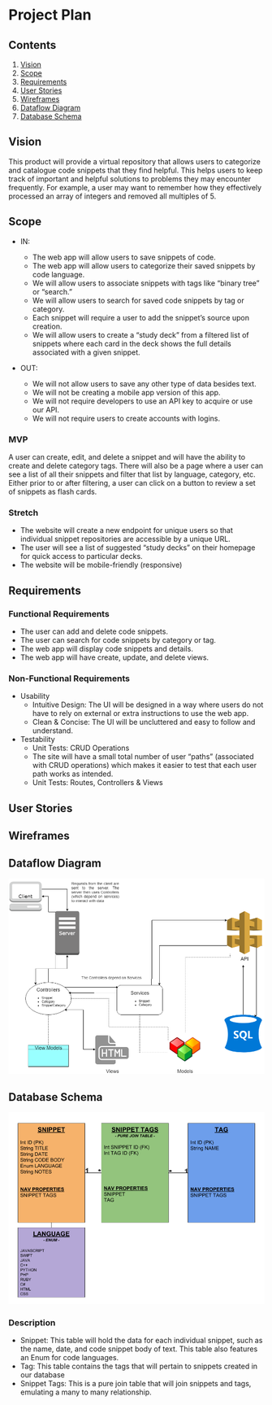 # Project Plan

## Contents
1. [Vision](#vision)
2. [Scope](#scope)
3. [Requirements](#requirements)
4. [User Stories](#user-stories)
5. [Wireframes](#wireframes)
6. [Dataflow Diagram](#dataflow-diagram)
7. [Database Schema](#database-schema)

## Vision
This product will provide a virtual repository that allows users to categorize 
and catalogue code snippets that they find helpful. 
This helps users to keep track of important and helpful solutions to problems they may encounter frequently. 
For example, a user may want to remember how they effectively processed an array of integers and removed all multiples of 5. 

## Scope
* IN:
  - The web app will allow users to save snippets of code.
  - The web app will allow users to categorize their saved snippets by code language.
  - We will allow users to associate snippets with tags like “binary tree” or “search.”
  - We will allow users to search for saved code snippets by tag or category.
  - Each snippet will require a user to add the snippet’s source upon creation.
  - We will allow users to create a “study deck” from a filtered list of snippets where each card in the deck shows the full details associated with a given snippet.

* OUT:
  - We will not allow users to save any other type of data besides text.
  - We will not be creating a mobile app version of this app.
  - We will not require developers to use an API key to acquire or use our API.
  - We will not require users to create accounts with logins.
  
### MVP
A user can create, edit, and delete a snippet and will have the ability to create and delete category tags. There will also be a page where a user can see a list of all their snippets and filter that list by language, category, etc. Either prior to or after filtering, a user can click on a button to review a set of snippets as flash cards.

### Stretch
  - The website will create a new endpoint for unique users so that individual snippet repositories are accessible by a unique URL.
  - The user will see a list of suggested “study decks” on their homepage for quick access to particular decks.
  - The website will be mobile-friendly (responsive)

## Requirements
### Functional Requirements
 - The user can add and delete code snippets.
 - The user can search for code snippets by category or tag.
 - The web app will display code snippets and details. 
 - The web app will have create, update, and delete views.
### Non-Functional Requirements
* Usability
  - Intuitive Design: The UI will be designed in a way where users do not have to rely on external or extra instructions to use the web app.
  - Clean & Concise: The UI will be uncluttered and easy to follow and understand.
* Testability
  - Unit Tests: CRUD Operations 
  - The site will have a small total number of user “paths” (associated with CRUD operations) which makes it easier to test that each user path works as intended.
  - Unit Tests: Routes, Controllers & Views
  
## User Stories

## Wireframes

## Dataflow Diagram
![dataflow](../assets/DataFlowDiagram.png)

## Database Schema
![db-schema](../assets/DBSchema.png)

### Description
* Snippet: This table will hold the data for each individual snippet, such as the name, date, and code snippet body of text. This table also features an Enum for code languages.
* Tag: This table contains the tags that will pertain to snippets created in our database
* Snippet Tags: This is a pure join table that will join snippets and tags, emulating a many to many relationship.
